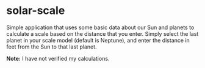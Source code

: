 # solar-scale

Simple application that uses some basic data about our Sun and planets to calculate a scale based on the distance that you enter.  Simply select the last planet in your scale model (default is Neptune), and enter the distance in feet from the Sun to that last planet.

**Note:** I have not verified my calculations.